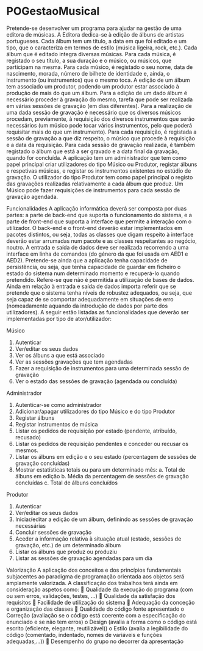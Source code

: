 # POGestaoMusical

Pretende-se desenvolver um programa para ajudar na gestão de uma editora de
músicas. A Editora dedica-se à edição de álbuns de artistas portugueses. Cada álbum
tem um título, a data em que foi editado e um tipo, que o caracteriza em termos de
estilo (música ligeira, rock, etc.). Cada álbum que é editado integra diversas músicas.
Para cada música, é registado o seu título, a sua duração e o músico, ou músicos, que
participam na mesma. Para cada músico, é registado o seu nome, data de nascimento,
morada, número de bilhete de identidade e, ainda, o instrumento (ou instrumentos) que
o mesmo toca.
A edição de um álbum tem associado um produtor, podendo um produtor estar
associado à produção de mais do que um álbum. Para a edição de um dado álbum é
necessário proceder à gravação do mesmo, tarefa que pode ser realizada em várias
sessões de gravação (em dias diferentes). Para a realização de uma dada sessão de
gravação é necessário que os diversos músicos procedam, previamente, à requisição dos
diversos instrumentos que serão necessários (um músico pode tocar vários
instrumentos, pelo que poderá requisitar mais do que um instrumento). Para cada
requisição, é registada a sessão de gravação a que diz respeito, o músico que procede à
requisição e a data da requisição. Para cada sessão de gravação realizada, é também
registado o álbum que está a ser gravado e a data final da gravação, quando for
concluída.
A aplicação tem um administrador que tem como papel principal criar utilizadores do
tipo Músico ou Produtor, registar álbuns e respetivas músicas, e registar os instrumentos
existentes no estúdio de gravação. O utilizador do tipo Produtor tem como papel
principal o registo das gravações realizadas relativamente a cada álbum que produz. Um
Músico pode fazer requisições de instrumentos para cada sessão de gravação agendada. 

Funcionalidades
A aplicação informática deverá ser composta por duas partes: a parte de back-end que
suporta o funcionamento do sistema, e a parte de front-end que suporta a interface que
permite a interação com o utilizador.
O back-end e o front-end deverão estar implementados em pacotes distintos, ou seja,
todas as classes que digam respeito à interface deverão estar arrumadas num pacote e
as classes respeitantes ao negócio, noutro.
A entrada e saída de dados deve ser realizada recorrendo a uma interface em linha de
comandos (do género da que foi usada em AED1 e AED2). Pretende-se ainda que a
aplicação tenha capacidade de persistência, ou seja, que tenha capacidade de guardar
em ficheiro o estado do sistema num determinado momento e recuperá-lo quando
pretendido. Refere-se que não é permitida a utilização de bases de dados. Ainda em
relação à entrada e saída de dados importa referir que se pretende que o sistema tenha
níveis de robustez adequados, ou seja, que seja capaz de se comportar adequadamente 
em situações de erro (nomeadamente aquando da introdução de dados por parte dos
utilizadores).
A seguir estão listadas as funcionalidades que deverão ser implementadas por tipo de
ator/utilizador:

Músico
1. Autenticar
2. Ver/editar os seus dados
3. Ver os álbuns a que está associado
4. Ver as sessões gravações que tem agendadas
5. Fazer a requisição de instrumentos para uma determinada sessão de gravação
6. Ver o estado das sessões de gravação (agendada ou concluída)

Administrador
1. Autenticar-se como administrador
2. Adicionar/apagar utilizadores do tipo Músico e do tipo Produtor
3. Registar álbuns
4. Registar instrumentos de música
5. Listar os pedidos de requisição por estado (pendente, atribuído, recusado)
6. Listar os pedidos de requisição pendentes e conceder ou recusar os mesmos.
7. Listar os álbuns em edição e o seu estado (percentagem de sessões de gravação
concluídas)
8. Mostrar estatísticas totais ou para um determinado mês:
a. Total de álbuns em edição
b. Média da percentagem de sessões de gravação concluídas
c. Total de álbuns concluídos

Produtor
1. Autenticar
2. Ver/editar os seus dados
3. Iniciar/editar a edição de um álbum, definindo as sessões de gravação
necessárias
4. Concluir sessões de gravação
5. Aceder a informação relativa à situação atual (estado, sessões de gravação,
etc.) de um determinado álbum
6. Listar os álbuns que produz ou produziu
7. Listar as sessões de gravação agendadas para um dia

Valorização
A aplicação dos conceitos e dos princípios fundamentais subjacentes ao paradigma de
programação orientada aos objetos será amplamente valorizada.
A classificação dos trabalhos terá ainda em consideração aspetos como: 
 Qualidade da execução do programa (com ou sem erros, validações,
testes, …)
 Qualidade da satisfação dos requisitos
 Facilidade de utilização do sistema
 Adequação da conceção e organização das classes
 Qualidade do código fonte apresentado
o Correção (avaliação se o código está coerente com a
especificação do enunciado e se não tem erros)
o Design (avalia a forma como o código está escrito (eficiente,
elegante, reutilizável))
o Estilo (avalia a legibilidade do código (comentado, indentado,
nomes de variáveis e funções adequadas,...))
 Desempenho do grupo no decorrer da apresentação 
